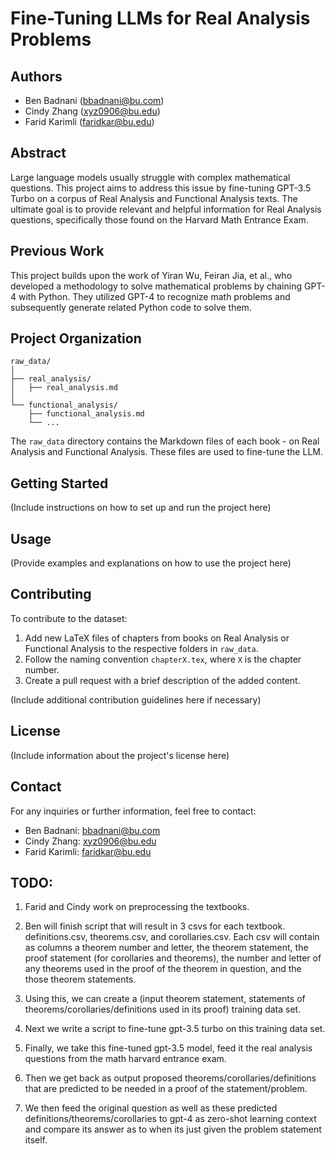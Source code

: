 
# Fine-Tuning LLMs for Real Analysis Problems

## Authors
- Ben Badnani (bbadnani@bu.com)
- Cindy Zhang (xyz0906@bu.edu)
- Farid Karimli (faridkar@bu.edu)

## Abstract
Large language models usually struggle with complex mathematical questions. This project aims to address this issue by fine-tuning GPT-3.5 Turbo on a corpus of Real Analysis and Functional Analysis texts. The ultimate goal is to provide relevant and helpful information for Real Analysis questions, specifically those found on the Harvard Math Entrance Exam.

## Previous Work
This project builds upon the work of Yiran Wu, Feiran Jia, et al., who developed a methodology to solve mathematical problems by chaining GPT-4 with Python. They utilized GPT-4 to recognize math problems and subsequently generate related Python code to solve them.

## Project Organization
```
raw_data/
│
├── real_analysis/
│   ├── real_analysis.md
│
└── functional_analysis/
    ├── functional_analysis.md
    └── ...
```
The `raw_data` directory contains the Markdown files of each book - on Real Analysis and Functional Analysis. These files are used to fine-tune the LLM.

## Getting Started

(Include instructions on how to set up and run the project here)

## Usage

(Provide examples and explanations on how to use the project here)

## Contributing
To contribute to the dataset:
1. Add new LaTeX files of chapters from books on Real Analysis or Functional Analysis to the respective folders in `raw_data`.
2. Follow the naming convention `chapterX.tex`, where `X` is the chapter number.
3. Create a pull request with a brief description of the added content.

(Include additional contribution guidelines here if necessary)

## License

(Include information about the project's license here)

## Contact

For any inquiries or further information, feel free to contact:

- Ben Badnani: [bbadnani@bu.com](mailto:bbadnani@bu.com)
- Cindy Zhang: [xyz0906@bu.edu](mailto:xyz0906@bu.edu)
- Farid Karimli: [faridkar@bu.edu](mailto:faridkar@bu.edu)


## TODO:

1) Farid and Cindy work on preprocessing the textbooks.
2) Ben will finish script that will result in 3 csvs for each textbook. definitions.csv, theorems.csv, and corollaries.csv. Each csv will contain as columns a theorem number and letter, the theorem statement, the proof statement (for corollaries and theorems), the number and letter of any theorems used in the proof of the theorem in question, and the those theorem statements.

3) Using this, we can create a (input theorem statement, statements of theorems/corollaries/definitions used in its proof) training data set.
4) Next we write a script to fine-tune gpt-3.5 turbo on this training data set.
5) Finally, we take this fine-tuned gpt-3.5 model, feed it the real analysis questions from the math harvard entrance exam.
6) Then we get back as output proposed theorems/corollaries/definitions that are predicted to be needed in a proof of the statement/problem.
7) We then feed the original question as well as these predicted definitions/theorems/corollaries to gpt-4 as zero-shot learning context and compare its answer as to when its just given the problem statement itself. 
